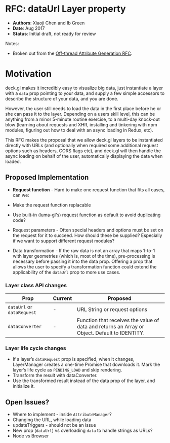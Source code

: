 # RFC: dataUrl Layer property

* **Authors**: Xiaoji Chen and Ib Green
* **Date**: Aug 2017
* **Status**: Initial draft, not ready for review

Notes:
* Broken out from the [Off-thread Attribute Generation RFC]().


# Motivation

deck.gl makes it incredibly easy to visualize big data, just instantiate a layer with a `data` prop pointing to your data, and supply a few simple accessors to describe the structure of your data, and you are done.

However, the user still needs to load the data in the first place before he or she can pass it to the layer. Depending on a users skill level, this can be anything from a minor 5-minute routine exercise, to a multi-day knock-out blow (learning about requests and XHR, installing and tinkering with npm modules, figuring out how to deal with an async loading in Redux, etc).

This RFC makes the proposal that we allow deck.gl layers to be instantiated directly with URLs (and optionally when required some additional request options such as headers, CORS flags etc), and deck.gl will then handle the async loading on behalf of the user, automatically displaying the data when loaded.


## Proposed Implementation

* **Request function** - Hard to make one request function that fits all cases, can we:
* Make the request function replacable
* Use built-in (luma-gl's) request function as default to avoid duplicating code?

* Request parameters - Often special headers and options must be set on the request for it to succeed. How should these be supplied? Especially if we want to support different request modules?

* Data transformation - If the raw data is not an array that maps 1-to-1 with layer geometries (which is, most of the time), pre-processing is necessary before passing it into the data prop. Offering a prop that allows the user to specify a transformation function could extend the applicability of the `dataUrl` prop to more use cases.


### Layer class API changes

| Prop | Current | Proposed |
| --- | --- | --- |
| `dataUrl` or `dataRequest` | - |  URL String or request options |
| `dataConverter` |  - | Function that receives the value of data and returns an Array or Object. Default to IDENTITY. |


### Layer life cycle changes

* If a layer’s `dataRequest` prop is specified, when it changes, LayerManager creates a one-time Promise that downloads it. Mark the layer’s life cycle as `PENDING_LOAD` and skip rendering.
* Transform the result with dataConverter.
* Use the transformed result instead of the data prop of the layer, and initialize it.


## Open Issues?

* Where to implement - inside `AttributeManager`?
* Changing the URL, while loading data
* updateTriggers - should not be an issue
* New prop (`dataUrl`) vs overloading `data` to handle strings as URLs?
* Node vs Browser


